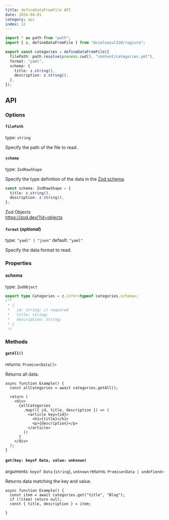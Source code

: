 ```yaml
---
title: defineDataFromFile API
date: 2024-04-01
category: api
index: 12
---
```


```ts
import * as path from "path";
import { z, defineDataFromFile } from "@cieloazul310/regista";

export const categories = defineDataFromFile({
  filePath: path.resolve(process.cwd(), "content/categories.yml"),
  format: "yaml",
  schema: {
    title: z.string(),
    description: z.string(),
  },
});
```

## API

### Options

#### `filePath`

type: `string`

Specify the path of the file to read.

#### `schema`

type: `ZodRawShape`

Specify the type definition of the data in the [Zod schema][Zod].

```ts
const schema: ZodRawShape = {
  title: z.string(),
  description: z.string(),
};
```

Zod Objects  
https://zod.dev/?id=objects

#### `format` (*optional*)

type: `"yaml" | "json"`
default: `"yaml"`

Specify the data format to read.

### Properties

#### schema

type: `ZodObject`

```ts
export type Categories = z.infer<typeof categories.schema>;
/**
 * {
 *   id: string; // required
 *   title: string;
 *   description: string;
 * }
 */
```

### Methods

#### `getAll()`

returns: `Promise<Data[]>`

Returns all data.

```tsx
async function Example() {
  const allCategories = await categories.getAll();

  return (
    <div>
      {allCategories
        .map(({ id, title, description }) => (
          <article key={id}>
            <h1>{title}</h1>
            <p>{description}</p>
          </article>
        ))
      }
    </div>
  );
}
```

#### `get(key: keyof Data, value: unknown)`

arguments: `keyof Data` (`string`), `unknown`
returns: `Promise<Data | undefiend>`

Returns data matching the key and value.

```tsx
async function Example() {
  const item = await categories.get("title", "Blog");
  if (!item) return null;
  const { title, description } = item;

}
```

[Zod]: https://zod.dev/ "Zod"
